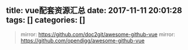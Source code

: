 title: vue配套资源汇总
date: 2017-11-11 20:01:28
tags: []
categories: []
---
> mirror: https://github.com/doc2git/awesome-github-vue
> mirror: https://github.com/opendigg/awesome-github-vue